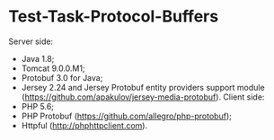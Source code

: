 # Test-Task-Protocol-Buffers
Server side:
- Java 1.8;
- Tomcat 9.0.0.M1;
- Protobuf 3.0 for Java;
- Jersey 2.24 and Jersey Protobuf entity providers support module (https://github.com/apakulov/jersey-media-protobuf).
Client side: 
- PHP 5.6;
- PHP Protobuf (https://github.com/allegro/php-protobuf);
- Httpful (http://phphttpclient.com).
